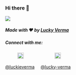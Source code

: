 ### Hi there 👋

<img src = "https://media.giphy.com/media/SKab6E8Qeg7sY/giphy.gif">


##### Made with ❤️ by [Lucky Verma](https://github.com/thinkersloo)

##### Connect with me: 

&nbsp;&nbsp;&nbsp; &nbsp;&nbsp;&nbsp;&nbsp;&nbsp;
<a href="https://twitter.com/luckieverma"><img src="https://img.icons8.com/android/24/000000/twitter.png" height="20px" width="20px"/></a>
&nbsp;&nbsp;&nbsp; &nbsp;&nbsp;&nbsp; &nbsp;&nbsp;&nbsp; &nbsp;&nbsp;&nbsp; &nbsp;&nbsp;&nbsp; &nbsp;&nbsp;&nbsp;
<a href="https://www.linkedin.com/in/lucky-verma/"><img src="https://img.icons8.com/android/24/000000/linkedin.png" height="20px" width="20px"/></a>

[@luckieverma](https://twitter.com/luckieverma) &nbsp;&nbsp;&nbsp;
[@lucky-verma](https://www.linkedin.com/in/lucky-verma/)
